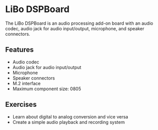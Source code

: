 # LiBo DSPBoard

The LiBo DSPBoard is an audio processing add-on board with an audio codec, audio jack for audio input/output, microphone, and speaker connectors.

## Features

- Audio codec
- Audio jack for audio input/output
- Microphone
- Speaker connectors
- M.2 interface
- Maximum component size: 0805

## Exercises

- Learn about digital to analog conversion and vice versa
- Create a simple audio playback and recording system